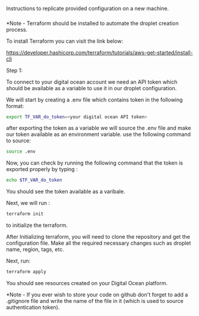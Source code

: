 ####
Instructions to replicate provided configuration on a new machine.
###

*Note - Terraform should be installed to automate the droplet creation process.

To install Terraform you can visit the link below:

https://developer.hashicorp.com/terraform/tutorials/aws-get-started/install-cli 

Step 1:

To connect to your digital ocean account we need an API token which should be available as a variable to use it in our droplet configuration.

We will start by creating a .env file which contains token in the following format:

```bash
export TF_VAR_do_token=<your digital ocean API token>
```
after exporting the token as a variable we will source the .env file and make our token available as an environment variable. use the following command to source:

```bash
source .env
```
Now, you can check by running the following command that the token is exported properly by typing :

```bash
echo $TF_VAR_do_token
```
You should see the token available as a varibale.

Next, we will run :
```bash
terraform init
```
to initialize the terraform.

After Initializing terraform, you will need to clone the repository and get the configuration file.
Make all the required necessary changes such as droplet name, region, tags, etc.

Next, run:

```bash
terraform apply
```

You should see resources created on your Digital Ocean platform.

*Note - If you ever wish to store your code on github don't forget to add a .gitignore file and write the name of the file in it (which is used to source authentication token).
